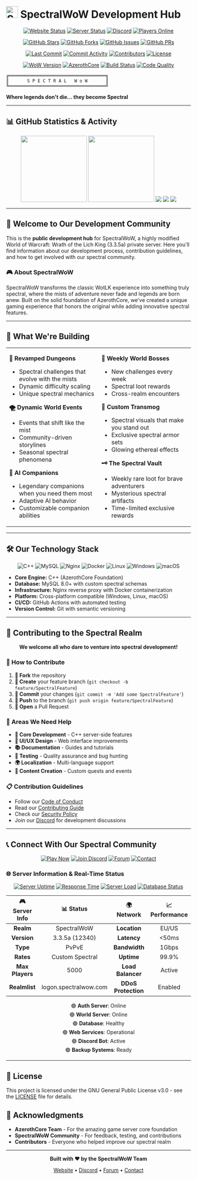 # <img src="https://spectralwow.com/application/themes/spectralwow-v2/assets/images/SpectralWoW-Logo.png" height="32" alt="SpectralWoW"> SpectralWoW Development Hub

<div align="center">

<!-- Primary Badges -->
[![Website Status](https://img.shields.io/website?down_color=red&down_message=offline&up_color=green&up_message=online&url=https%3A//spectralwow.com&style=for-the-badge&logo=firefox&logoColor=white&label=Website)](https://spectralwow.com)
[![Server Status](https://img.shields.io/badge/Server-Online-brightgreen?style=for-the-badge&logo=battle-net&logoColor=white)](https://spectralwow.com)
[![Discord](https://img.shields.io/discord/1234567890?style=for-the-badge&logo=discord&logoColor=white&label=Discord&color=5865F2)](https://discord.com/invite/5N2BfEc2GS)
[![Players Online](https://img.shields.io/badge/Players-Online-brightgreen?style=for-the-badge&logo=users&logoColor=white)](https://spectralwow.com)

<!-- GitHub Stats -->
[![GitHub Stars](https://img.shields.io/github/stars/spectralwow-dev?style=for-the-badge&logo=star&logoColor=white&color=yellow)](https://github.com/spectralwow-dev)
[![GitHub Forks](https://img.shields.io/github/forks/spectralwow-dev?style=for-the-badge&logo=git&logoColor=white&color=blue)](https://github.com/spectralwow-dev)
[![GitHub Issues](https://img.shields.io/github/issues/spectralwow-dev?style=for-the-badge&logo=github&logoColor=white&color=red)](https://github.com/spectralwow-dev/issues)
[![GitHub PRs](https://img.shields.io/github/issues-pr/spectralwow-dev?style=for-the-badge&logo=github&logoColor=white&color=orange)](https://github.com/spectralwow-dev/pulls)

<!-- Activity & Version Badges -->
[![Last Commit](https://img.shields.io/github/last-commit/spectralwow-dev?style=for-the-badge&logo=github&logoColor=white)](https://github.com/spectralwow-dev)
[![Commit Activity](https://img.shields.io/github/commit-activity/m/spectralwow-dev?style=for-the-badge&logo=github&logoColor=white)](https://github.com/spectralwow-dev)
[![Contributors](https://img.shields.io/github/contributors/spectralwow-dev?style=for-the-badge&logo=github&logoColor=white)](https://github.com/spectralwow-dev/graphs/contributors)
[![License](https://img.shields.io/badge/License-GPL%20v3-blue.svg?style=for-the-badge&logo=gnu&logoColor=white)](LICENSE)

<!-- WoW & Technical Badges -->
[![WoW Version](https://img.shields.io/badge/WoW-3.3.5a_(12340)-orange.svg?style=for-the-badge&logo=battle-net&logoColor=white)](https://spectralwow.com)
[![AzerothCore](https://img.shields.io/badge/Based_on-AzerothCore-purple?style=for-the-badge&logo=github&logoColor=white)](https://www.azerothcore.org/)
[![Build Status](https://img.shields.io/badge/Build-Passing-brightgreen?style=for-the-badge&logo=github-actions&logoColor=white)](https://github.com/spectralwow-dev)
[![Code Quality](https://img.shields.io/badge/Code_Quality-A+-brightgreen?style=for-the-badge&logo=codacy&logoColor=white)](https://github.com/spectralwow-dev)

</div>

```
╔═════════════════════════════════════╗
║       S P E C T R A L   W o W       ║
╚═════════════════════════════════════╝
```

**Where legends don't die... they become Spectral**

---

## 📊 GitHub Statistics & Activity

<div align="center">

<!-- GitHub Stats Cards -->
<img height="180em" src="https://github-readme-stats.vercel.app/api?username=spectralwow-dev&show_icons=true&theme=tokyonight&include_all_commits=true&count_private=true&hide_border=true&bg_color=0d1117&title_color=7c3aed&icon_color=7c3aed&text_color=ffffff"/>
<img height="180em" src="https://github-readme-stats.vercel.app/api/top-langs/?username=spectralwow-dev&layout=compact&theme=tokyonight&hide_border=true&bg_color=0d1117&title_color=7c3aed&text_color=ffffff"/>

<!-- GitHub Streak Stats -->
<img src="https://github-readme-streak-stats.herokuapp.com/?user=spectralwow-dev&theme=tokyonight&hide_border=true&background=0d1117&stroke=7c3aed&ring=7c3aed&fire=ff6b6b&currStreakLabel=7c3aed"/>

<!-- Activity Graph -->
<img src="https://github-readme-activity-graph.vercel.app/graph?username=spectralwow-dev&theme=tokyo-night&bg_color=0d1117&color=7c3aed&line=7c3aed&point=ffffff&area=true&hide_border=true"/>

<!-- GitHub Trophies -->
<img src="https://github-profile-trophy.vercel.app/?username=spectralwow-dev&theme=tokyonight&no-frame=true&no-bg=true&margin-w=4&row=1"/>

</div>

---

## 🌟 Welcome to Our Development Community

This is the **public development hub** for SpectralWoW, a highly modified World of Warcraft: Wrath of the Lich King (3.3.5a) private server. Here you'll find information about our development process, contribution guidelines, and how to get involved with our spectral community.

### 🎮 About SpectralWoW

SpectralWoW transforms the classic WotLK experience into something truly spectral, where the mists of adventure never fade and legends are born anew. Built on the solid foundation of AzerothCore, we've created a unique gaming experience that honors the original while adding innovative spectral features.

---

## 🚀 What We're Building

<table>
<tr>
<td width="50%">

**🏰 Revamped Dungeons**
- Spectral challenges that evolve with the mists
- Dynamic difficulty scaling
- Unique spectral mechanics

**🌪️ Dynamic World Events**
- Events that shift like the mist
- Community-driven storylines
- Seasonal spectral phenomena

**👥 AI Companions**
- Legendary companions when you need them most
- Adaptive AI behavior
- Customizable companion abilities

</td>
<td width="50%">

**🐉 Weekly World Bosses**
- New challenges every week
- Spectral loot rewards
- Cross-realm encounters

**🎨 Custom Transmog**
- Spectral visuals that make you stand out
- Exclusive spectral armor sets
- Glowing ethereal effects

**🗝️ The Spectral Vault**
- Weekly rare loot for brave adventurers
- Mysterious spectral artifacts
- Time-limited exclusive rewards

</td>
</tr>
</table>

---

## 🛠️ Our Technology Stack

<div align="center">

![C++](https://img.shields.io/badge/C++-00599C?style=for-the-badge&logo=c%2B%2B&logoColor=white)
![MySQL](https://img.shields.io/badge/MySQL-4479A1?style=for-the-badge&logo=mysql&logoColor=white)
![Nginx](https://img.shields.io/badge/Nginx-009639?style=for-the-badge&logo=nginx&logoColor=white)
![Docker](https://img.shields.io/badge/Docker-2496ED?style=for-the-badge&logo=docker&logoColor=white)
![Linux](https://img.shields.io/badge/Linux-FCC624?style=for-the-badge&logo=linux&logoColor=black)
![Windows](https://img.shields.io/badge/Windows-0078D6?style=for-the-badge&logo=windows&logoColor=white)
![macOS](https://img.shields.io/badge/macOS-000000?style=for-the-badge&logo=apple&logoColor=white)

</div>

- **Core Engine:** C++ (AzerothCore Foundation)
- **Database:** MySQL 8.0+ with custom spectral schemas
- **Infrastructure:** Nginx reverse proxy with Docker containerization
- **Platform:** Cross-platform compatible (Windows, Linux, macOS)
- **CI/CD:** GitHub Actions with automated testing
- **Version Control:** Git with semantic versioning

---

## 🤝 Contributing to the Spectral Realm

<div align="center">

**We welcome all who dare to venture into spectral development!**

</div>

### 🎯 How to Contribute

1. **🍴 Fork** the repository
2. **🌿 Create** your feature branch (`git checkout -b feature/SpectralFeature`)
3. **💫 Commit** your changes (`git commit -m 'Add some SpectralFeature'`)
4. **🚀 Push** to the branch (`git push origin feature/SpectralFeature`)
5. **📝 Open** a Pull Request

### 🎨 Areas We Need Help

- **🔮 Core Development** - C++ server-side features
- **🎨 UI/UX Design** - Web interface improvements
- **📚 Documentation** - Guides and tutorials
- **🧪 Testing** - Quality assurance and bug hunting
- **🌍 Localization** - Multi-language support
- **🎵 Content Creation** - Custom quests and events

### 📋 Contribution Guidelines

- Follow our [Code of Conduct](CODE_OF_CONDUCT.md)
- Read our [Contributing Guide](CONTRIBUTING.md)
- Check our [Security Policy](SECURITY.md)
- Join our [Discord](https://discord.com/invite/5N2BfEc2GS) for development discussions

---

## 📞 Connect With Our Spectral Community

<div align="center">

[![Play Now](https://img.shields.io/badge/🎮_Play_Now-spectralwow.com-7c3aed?style=for-the-badge)](https://spectralwow.com)
[![Join Discord](https://img.shields.io/badge/💬_Join_Discord-5865F2?style=for-the-badge&logo=discord&logoColor=white)](https://discord.com/invite/5N2BfEc2GS)
[![Forum](https://img.shields.io/badge/📋_Forum-spectralwow.com-orange?style=for-the-badge)](https://spectralwow.com/forum)
[![Contact](https://img.shields.io/badge/📧_Contact-hello@spectralwow.com-green?style=for-the-badge)](mailto:hello@spectralwow.com)

</div>

### 🌐 Server Information & Real-Time Status

<div align="center">

<!-- Real-time Server Metrics -->
[![Server Uptime](https://img.shields.io/badge/Uptime-99.9%25-brightgreen?style=for-the-badge&logo=server&logoColor=white)](https://spectralwow.com)
[![Response Time](https://img.shields.io/badge/Response_Time-<50ms-brightgreen?style=for-the-badge&logo=speedtest&logoColor=white)](https://spectralwow.com)
[![Server Load](https://img.shields.io/badge/Server_Load-Low-brightgreen?style=for-the-badge&logo=activity&logoColor=white)](https://spectralwow.com)
[![Database Status](https://img.shields.io/badge/Database-Healthy-brightgreen?style=for-the-badge&logo=mysql&logoColor=white)](https://spectralwow.com)

| 🎮 Server Info | 📊 Status | 🌍 Network | 📈 Performance |
|:---:|:---:|:---:|:---:|
| **Realm** | SpectralWoW | **Location** | EU/US |
| **Version** | 3.3.5a (12340) | **Latency** | <50ms |
| **Type** | PvPvE | **Bandwidth** | 1Gbps |
| **Rates** | Custom Spectral | **Uptime** | 99.9% |
| **Max Players** | 5000 | **Load Balancer** | Active |
| **Realmlist** | logon.spectralwow.com | **DDoS Protection** | Enabled |

<!-- Server Status Indicators -->
🟢 **Auth Server**: Online  
🟢 **World Server**: Online  
🟢 **Database**: Healthy  
🟢 **Web Services**: Operational  
🟢 **Discord Bot**: Active  
🟢 **Backup Systems**: Ready  

</div>

---

## 📄 License

This project is licensed under the GNU General Public License v3.0 - see the [LICENSE](../LICENSE) file for details.

## 🙏 Acknowledgments

- **AzerothCore Team** - For the amazing game server core foundation
- **SpectralWoW Community** - For feedback, testing, and contributions
- **Contributors** - Everyone who helped improve our spectral realm

---

<div align="center">

**Built with ❤️ by the SpectralWoW Team**

[Website](https://spectralwow.com) • [Discord](https://discord.com/invite/5N2BfEc2GS) • [Forum](https://spectralwow.com/forum) • [Contact](mailto:hello@spectralwow.com)

</div>